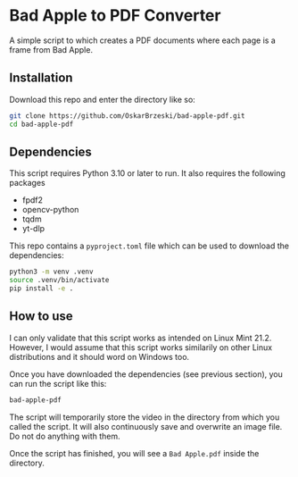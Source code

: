 # Bad Apple to PDF Converter
A simple script to which creates a PDF documents where each page is a frame from Bad Apple.

## Installation
Download this repo and enter the directory like so:
```bash
git clone https://github.com/OskarBrzeski/bad-apple-pdf.git
cd bad-apple-pdf
```

## Dependencies
This script requires Python 3.10 or later to run. It also requires the following packages
- fpdf2
- opencv-python
- tqdm
- yt-dlp

This repo contains a `pyproject.toml` file which can be used to download the dependencies:
```bash
python3 -m venv .venv
source .venv/bin/activate
pip install -e .
```

## How to use
I can only validate that this script works as intended on Linux Mint 21.2.
However, I would assume that this script works similarily on other Linux distributions and it should word on Windows too.

Once you have downloaded the dependencies (see previous section), you can run the script like this:
```bash
bad-apple-pdf
```

The script will temporarily store the video in the directory from which you called the script.
It will also continuously save and overwrite an image file.
Do not do anything with them.

Once the script has finished, you will see a `Bad Apple.pdf` inside the directory.